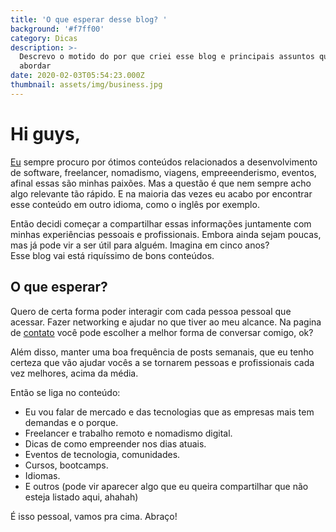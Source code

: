 ```yaml
---
title: 'O que esperar desse blog? '
background: '#f7ff00'
category: Dicas
description: >-
  Descrevo o motido do por que criei esse blog e principais assuntos que irei
  abordar
date: 2020-02-03T05:54:23.000Z
thumbnail: assets/img/business.jpg
---
```

# Hi guys,

[Eu](https://angeldev.tech/about) sempre procuro por ótimos conteúdos relacionados a desenvolvimento de software, freelancer, nomadismo, viagens, empreeenderismo, eventos, afinal essas são minhas paixões. Mas a questão é que nem sempre acho algo relevante tão rápido. E na maioria das vezes eu acabo por encontrar esse conteúdo em outro idioma, como o inglês por exemplo.

Então decidi começar a compartilhar essas informações juntamente com minhas experiências pessoais e profissionais. Embora ainda sejam poucas, mas já pode vir a ser útil para alguém. Imagina em cinco anos?   
Esse blog vai está riquíssimo de bons conteúdos.

## O que esperar? 

Quero de certa forma poder interagir com cada pessoa pessoal que acessar. Fazer networking e ajudar no que tiver ao meu alcance. Na pagina de [contato](https://angeldev.tech/contact) você pode escolher a melhor forma de conversar comigo, ok? 

Além disso, manter uma boa frequência de posts semanais, que eu tenho certeza que vão ajudar vocês a se tornarem pessoas e profissionais cada vez melhores, acima da média. 

Então se liga no conteúdo: 

- Eu vou falar de mercado e das tecnologias que as empresas mais tem demandas e o porque.
- Freelancer e trabalho remoto e nomadismo digital.
- Dicas de como empreender nos dias atuais. 
- Eventos de tecnologia, comunidades. 
- Cursos, bootcamps. 
- Idiomas. 
- E outros (pode vir aparecer algo que eu queira compartilhar que não esteja listado aqui, ahahah)

É isso pessoal, vamos pra cima. Abraço!



